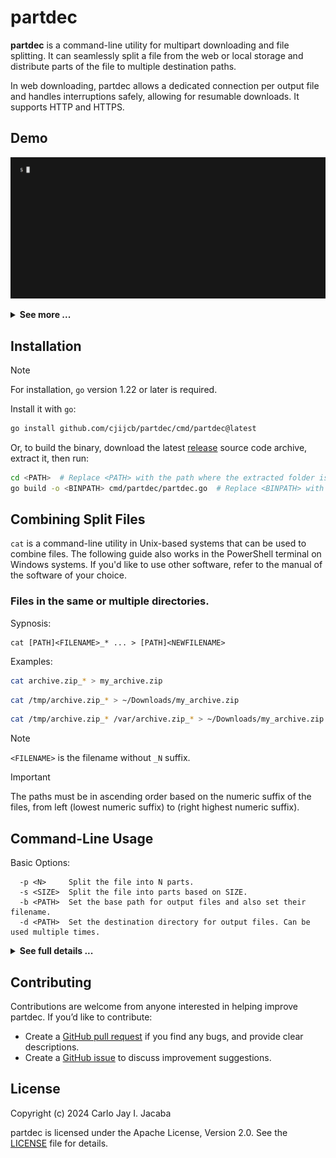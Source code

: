 # partdec
**partdec** is a command-line utility for multipart downloading and file splitting. It can
seamlessly split a file from the web or local storage and distribute parts of the file to
multiple destination paths.

In web downloading, partdec allows a dedicated connection per output file and handles interruptions safely,
allowing for resumable downloads. It supports HTTP and HTTPS.


## Demo
![0-demo](https://github.com/cjijcb/partdec/blob/master/doc/gif/0-demo.gif) 

<details>
<summary><strong>See more ...</strong></summary>
<img src="https://github.com/cjijcb/partdec/blob/master/doc/gif/1-demo.gif">
<img src="https://github.com/cjijcb/partdec/blob/master/doc/gif/2-demo.gif"> 
</details>


## Installation

> [!NOTE]
> For installation, `go` version 1.22 or later is required.

Install it with `go`:
```bash
go install github.com/cjijcb/partdec/cmd/partdec@latest
```

Or, to build the binary, download the latest [release](https://github.com/cjijcb/partdec/releases) source code archive, extract it, then run:
```bash
cd <PATH>  # Replace <PATH> with the path where the extracted folder is located.
go build -o <BINPATH> cmd/partdec/partdec.go  # Replace <BINPATH> with the path where the binary file should go
```



## Combining Split Files

`cat` is a command-line utility in Unix-based systems that can be used to combine files. The
following guide also works in the PowerShell terminal on Windows systems. If you'd like to
use other software, refer to the manual of the software of your choice.

### Files in the same or multiple directories.

Sypnosis:
```
cat [PATH]<FILENAME>_* ... > [PATH]<NEWFILENAME>
```
Examples:
```bash
cat archive.zip_* > my_archive.zip
```
```bash
cat /tmp/archive.zip_* > ~/Downloads/my_archive.zip
```
```bash
cat /tmp/archive.zip_* /var/archive.zip_* > ~/Downloads/my_archive.zip
```
> [!NOTE]
> `<FILENAME>` is the filename without `_N` suffix. 

> [!IMPORTANT] 
>The paths must be in ascending order based on the numeric suffix of the files,
>from left (lowest numeric suffix) to (right highest numeric suffix).

## Command-Line Usage

Basic Options:
```
  -p <N>     Split the file into N parts.
  -s <SIZE>  Split the file into parts based on SIZE.
  -b <PATH>  Set the base path for output files and also set their filename.
  -d <PATH>  Set the destination directory for output files. Can be used multiple times.
```

<details>
<summary><strong>See full details ...</strong></summary>

<pre>
Usage: partdec [OPTIONS]... &lt;URL|LOCAL PATH&gt;
Seamlessly split files from the web or local storage. 

Options:
  -p, -part &lt;N&gt;
    Split the file into N parts.
    If N is zero or less, it defaults to 1.
    If -s/-size is used, this option is ignored.

  -s, -size &lt;SIZE&gt;
    Split the file into parts based on SIZE.
    SIZE is an integer (representing byte size) and can be followed by one of the
    following suffixes:
    SI: KB, MB, GB, TB (e.g., 1KB = 1 * 1000 bytes)
    IEC: KiB, MiB, GiB, TiB, or K, M, G, T (e.g., 1K or 1KiB = 1 * 1024 bytes)
    Multipliers follow SI and IEC unit standards.
    Suffixes are case-insensitive.

  -b, -base &lt;PATH&gt;
    Set the base path for output files and also set their filename.
    For multiple output files, an _N suffix is added, where N is an incrementing
    number starting from 1.
    
  -d, -dir &lt;PATH&gt;
    Set the destination directory for output files.
    Can be used multiple times to set multiple directories.
    The base path is combined with each specified directory (dir + base path).
     
  -t, timeout &lt;TIME&gt;
    Set the HTTP connection timeout. TIME is an integer (representing seconds) and can
    be followed by the suffix s, m, or h for seconds, minutes, and hours, respectively
    (e.g., -t 1h2m3s). The default is 0, meaning no timeout.

  -H, -header &lt;HEADER_NAME:VALUE&gt;
    Set or add an HTTP header.
    Can be used multiple times to set or add multiple headers. The Range header is
    ignored in multipart web downloads.
    HEADER_NAME is case-insensitive.
  
  -V, -version
    Display version information.
     
  -h, -help
    Display this help message.
  
  -f
    Override the soft limit (128) on the total number of output files.
    Also enable quiet mode.

  -q
    Enable quiet mode.

  -x 
    Disable HTTP Keep-Alive or connection reuse. This ensures a separate connection
    per output file in multipart web downloads.
    
  -z
    Reset files with an initial state of [completed], [resume], or [broken]
    to [new].
    
  -C
    Reset files with an initial [completed] state to [new].
    
  -B
    Reset files with an initial [broken] state to [new].
    
  -R
    Reset files with an initial [resume] state to [new].

Output File States:
    File states are based on the initial size of files and may change during or after
    the download. States can also be affected by I/O operation errors and the file scope,
    which determines the maximum size a file can reach.

    [new]           File with initial 0 size.
    [resume]        File with initial size greater than 0 and is within file scope.
    [completed]     File that has reached its maximum size.
    [broken]        File that exceeds the maximum size or has an I/O operation error.
    [unknown]       File with a scope that cannot be determined.

    A file with the [unknown] state is always truncated to 0 size on every run with the
    same arguments. This state occurs when a web server does not support multipart
    downloading. </pre>
</details>

## Contributing
Contributions are welcome from anyone interested in helping improve partdec. If you’d like to contribute:

* Create a [GitHub pull request](https://github.com/cjijcb/partdec/pulls) if you find any bugs, and provide clear descriptions.
* Create a [GitHub issue](https://github.com/cjijcb/partdec/issues) to discuss improvement suggestions.

## License
Copyright (c) 2024 Carlo Jay I. Jacaba

partdec is licensed under the Apache License, Version 2.0. See the [LICENSE](https://github.com/cjijcb/partdec/blob/master/LICENSE) file for details.
